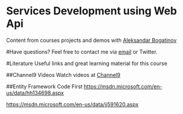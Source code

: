 # Services Development using Web Api
Content from courses projects and demos with [Aleksandar Bogatinov](//twitter.com/WpXAce)

#Have questions?
Feel free to contact me via [email](mailto:bogatinov@outlook.com?Subject=SEDC%20WebApi2) or Twitter.

#Literature
Useful links and great learning material for this course

##Channel9 Videos
Watch videos at [Channel9](https://channel9.msdn.com/Series/Visual-Studio-2012-Premium-and-Ultimate-Overview)

##Entity Framework Code First
https://msdn.microsoft.com/en-us/data/hh134698.aspx

https://msdn.microsoft.com/en-us/data/jj591620.aspx
